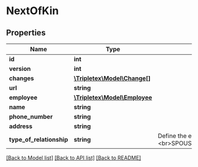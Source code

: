 # NextOfKin

## Properties
Name | Type | Description | Notes
------------ | ------------- | ------------- | -------------
**id** | **int** |  | [optional] 
**version** | **int** |  | [optional] 
**changes** | [**\Tripletex\Model\Change[]**](Change.md) |  | [optional] 
**url** | **string** |  | [optional] 
**employee** | [**\Tripletex\Model\Employee**](Employee.md) |  | [optional] 
**name** | **string** |  | 
**phone_number** | **string** |  | 
**address** | **string** |  | [optional] 
**type_of_relationship** | **string** | Define the employee&#39;s next of kin relationtype.&lt;br&gt;SPOUSE&lt;br&gt;PARTNER&lt;br&gt;PARENT&lt;br&gt;CHILD&lt;br&gt;SIBLING | [optional] 

[[Back to Model list]](../README.md#documentation-for-models) [[Back to API list]](../README.md#documentation-for-api-endpoints) [[Back to README]](../README.md)


